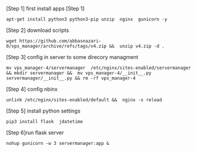 [Step 1] first install apps [Step 1]

    apt-get install python3 python3-pip unzip  nginx  gunicorn -y

[Step 2] download scripts

    wget https://github.com/abbasnazari-0/vps_manager/archive/refs/tags/v4.zip &&  unzip v4.zip -d .

[Step 3] config in server to some direcory managment

    mv vps_manager-4/servermanager  /etc/nginx/sites-enabled/servermanager && mkdir servermanager &&  mv vps_manager-4/__init__.py servermanager/__init__.py && rm -rf vps_manager-4

[Step 4] config nbinx

    unlink /etc/nginx/sites-enabled/default &&  nginx -s reload

[Step 5] install python settings

    pip3 install flask  jdatetime

[Step 6]run flask server

    nohup gunicorn -w 3 servermanager:app &
